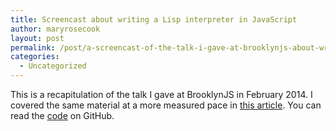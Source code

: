 ```yaml
---
title: Screencast about writing a Lisp interpreter in JavaScript
author: maryrosecook
layout: post
permalink: /post/a-screencast-of-the-talk-i-gave-at-brooklynjs-about-writing-a-lisp-interpreter-in-javascript
categories:
  - Uncategorized
---
```

This is a recapitulation of the talk I gave at BrooklynJS in February 2014. I covered the same material at a more measured pace in [this article][1]. You can read the [code][2] on GitHub.

<div class="video-container">
</div>

 [1]: /post/little-lisp-interpreter
 [2]: https://github.com/maryrosecook/littlelisp/blob/master/littlelisp.js